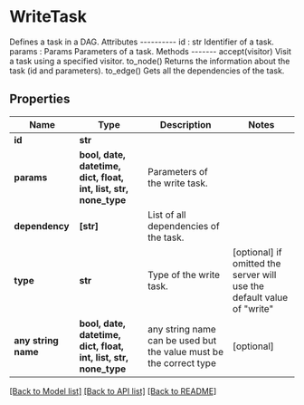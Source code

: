 # WriteTask

Defines a task in a DAG.  Attributes ---------- id : str     Identifier of a task. params : Params     Parameters of a task.  Methods ------- accept(visitor)     Visit a task using a specified visitor. to_node()     Returns the information about the task (id and parameters). to_edge()     Gets all the dependencies of the task.

## Properties
Name | Type | Description | Notes
------------ | ------------- | ------------- | -------------
**id** | **str** |  | 
**params** | **bool, date, datetime, dict, float, int, list, str, none_type** | Parameters of the write task. | 
**dependency** | **[str]** | List of all dependencies of the task. | 
**type** | **str** | Type of the write task. | [optional]  if omitted the server will use the default value of "write"
**any string name** | **bool, date, datetime, dict, float, int, list, str, none_type** | any string name can be used but the value must be the correct type | [optional]

[[Back to Model list]](../README.md#documentation-for-models) [[Back to API list]](../README.md#documentation-for-api-endpoints) [[Back to README]](../README.md)


